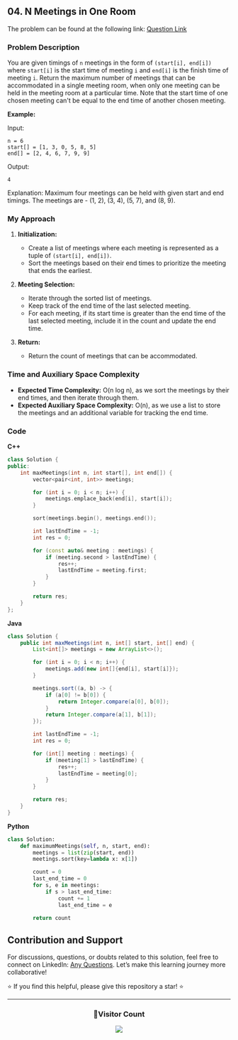 ## 04. N Meetings in One Room

The problem can be found at the following link: [Question Link](https://www.geeksforgeeks.org/problems/n-meetings-in-one-room-1587115620/1)

### Problem Description

You are given timings of `n` meetings in the form of `(start[i], end[i])` where `start[i]` is the start time of meeting `i` and `end[i]` is the finish time of meeting `i`. Return the maximum number of meetings that can be accommodated in a single meeting room, when only one meeting can be held in the meeting room at a particular time. Note that the start time of one chosen meeting can't be equal to the end time of another chosen meeting.

**Example:**

Input:

```
n = 6
start[] = [1, 3, 0, 5, 8, 5]
end[] = [2, 4, 6, 7, 9, 9]
```

Output:

```
4
```

Explanation:
Maximum four meetings can be held with given start and end timings. The meetings are - (1, 2), (3, 4), (5, 7), and (8, 9).

### My Approach

1. **Initialization:**

   - Create a list of meetings where each meeting is represented as a tuple of `(start[i], end[i])`.
   - Sort the meetings based on their end times to prioritize the meeting that ends the earliest.

2. **Meeting Selection:**

   - Iterate through the sorted list of meetings.
   - Keep track of the end time of the last selected meeting.
   - For each meeting, if its start time is greater than the end time of the last selected meeting, include it in the count and update the end time.

3. **Return:**
   - Return the count of meetings that can be accommodated.

### Time and Auxiliary Space Complexity

- **Expected Time Complexity:** O(n log n), as we sort the meetings by their end times, and then iterate through them.
- **Expected Auxiliary Space Complexity:** O(n), as we use a list to store the meetings and an additional variable for tracking the end time.

### Code

**C++**

```cpp
class Solution {
public:
    int maxMeetings(int n, int start[], int end[]) {
        vector<pair<int, int>> meetings;

        for (int i = 0; i < n; i++) {
            meetings.emplace_back(end[i], start[i]);
        }

        sort(meetings.begin(), meetings.end());

        int lastEndTime = -1;
        int res = 0;

        for (const auto& meeting : meetings) {
            if (meeting.second > lastEndTime) {
                res++;
                lastEndTime = meeting.first;
            }
        }

        return res;
    }
};
```

**Java**

```java
class Solution {
    public int maxMeetings(int n, int[] start, int[] end) {
        List<int[]> meetings = new ArrayList<>();

        for (int i = 0; i < n; i++) {
            meetings.add(new int[]{end[i], start[i]});
        }

        meetings.sort((a, b) -> {
            if (a[0] != b[0]) {
                return Integer.compare(a[0], b[0]);
            }
            return Integer.compare(a[1], b[1]);
        });

        int lastEndTime = -1;
        int res = 0;

        for (int[] meeting : meetings) {
            if (meeting[1] > lastEndTime) {
                res++;
                lastEndTime = meeting[0];
            }
        }

        return res;
    }
}
```

**Python**

```python
class Solution:
    def maximumMeetings(self, n, start, end):
        meetings = list(zip(start, end))
        meetings.sort(key=lambda x: x[1])

        count = 0
        last_end_time = 0
        for s, e in meetings:
            if s > last_end_time:
                count += 1
                last_end_time = e

        return count
```

## Contribution and Support

For discussions, questions, or doubts related to this solution, feel free to connect on LinkedIn: [Any Questions](https://www.linkedin.com/in/patel-hetkumar-sandipbhai-8b110525a/). Let’s make this learning journey more collaborative!

⭐ If you find this helpful, please give this repository a star! ⭐

---

<div align="center">
  <h3><b>📍Visitor Count</b></h3>
</div>

<p align="center">
  <img src="https://profile-counter.glitch.me/Hunterdii/count.svg" />
</p>
